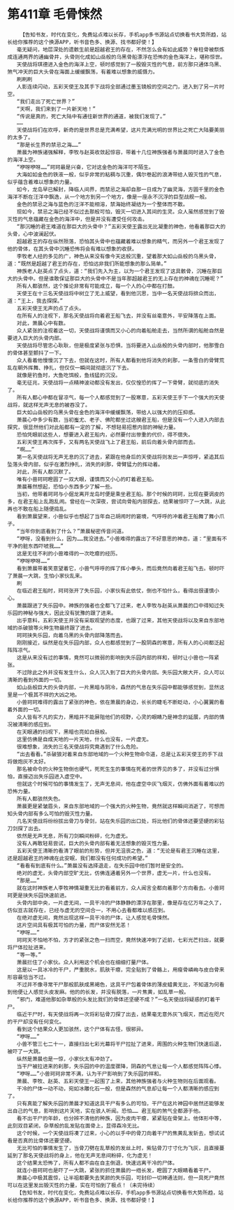 # 第411章 毛骨悚然
        【告知书友，时代在变化，免费站点难以长存，手机app多书源站点切换看书大势所趋，站长给你推荐的这个换源APP，听书音色多、换源、找书都好使！】
       毫无疑问，地层深处的遗骸生前是超越君王的存在，不然怎么会有如此威势？脊柱骨被祭炼成连通两界的通幽骨井，头骨则化成如山岳般的乌黑骨船漂浮在恐怖的金色海洋上，堪称惊世。
       天使战将琪德进入金色的海洋上空，顿时感觉到了一股毁灭性的气息，前方那只通体乌黑、煞气冲天的巨大头骨在海面上缓缓飘荡，有着难以想象的威慑力。
       刷刷刷
       人影连续闪动，五彩天使王及其手下战将全部通过墨玉镜般的空间之门，进入到了另一片时空。
       “我们走出了死亡世界？”
       “天啊，我们来到了一片新天地！”
       “传说是真的，死亡大陆中有通往新世界的通道，被我们发现了。”
       ……
       天使战将们在欢呼，新奇的是世界总是充满希望，这片充满光明的世界比之死亡大陆要美丽的太多了。
       “那是长生界的禁忌之海……”
       萧晨为神族诸强解释，李牧与赵英收敛起惊容，带着十几位神族强者与萧晨同时进入了金色的海洋上空。
       “咿呀咿呀……”珂珂最是兴奋，它对这金色的海洋可不陌生。
       大海如如金色的铁液一般，似乎非常的粘稠与沉重，偶尔卷起的浪涛带给人毁灭性的气息，似乎蕴含着难以想象的力量。
       如今，龙岛早已解封，降临人间界，而禁忌之海却自那一日成为了幽灵海，方圆千里的金色海洋不断在汪洋中飘逸，从一个地方到另一个地方，像是一座永不沉浮的巨型战舰一般。
       金色的禁忌之海与蓝色的汪洋不能相溶，禁海始终凝结为一个整体而不散。
       现如今，禁忌之海已经不似过去那般可怕，毁灭一切进入其间的生灵。众人虽然感觉到了毁灭性的气息蕴藏在金色的海洋中，但是并没有遭受任何攻击。
       “那沉睡的君王难道在那巨大的头骨中？”五彩天使王露出无比凝重的神色，他看着那巨大的头骨，心中波澜起伏。
       超越君王的存在纵然殒落，恐怕其头骨中也蕴藏着难以想象的精气，而另外一个君王发现了他的骨体，在其头骨中沉睡恐怖将会有难以想象的收获。
       李牧老人经的多见的广，神色从来没有像今天这般沉重，望着那大如山岳般的乌黑头骨，道：“既然是超越了君王的存在，恐怕远非我们所能想象的那么简单。”
       神族老人赵英点了点头，道：“我们先入为主，以为一个君王发现了这具骸骨，沉睡在那巨大的头骨中。但是谁敢保证那巨大的头骨中不是当年那超越君王的无上存在的神魂在沉睡呢？”
       所有人都骇然，这个推论非常有可能成立，每一个人的心中都在打鼓。
       天使王在十三名天使战将中树立了无上威望，看到他沉思，当中一名天使战将排众而出，道：“王上，我去探探。”
       五彩天使王无声的点了点头。
       在所有人的注视下，那名天使战将向着君王船飞去，并没有丝毫意外，平安降落在上面。
       对此，萧晨心中有数。
       众人紧张的注视着这一切，天使战将谨慎而又小心的向着船舱走去，当然所谓的船舱自然是要进入巨大的头骨内部。
       天使战将尽管忠心耿耿，但是极度紧张与恐惧，当将要进入山岳般的头骨内部时，他那雪白的骨体甚至颤抖了一下。
       众人看着他慢慢沉了下去，但就在这时，所有人都看到他将消失的刹那，一条雪白的骨臂荒乱在朝外挥舞、挣扎，但仅仅一瞬间就彻底沉了下去。
       就像是钓鱼时，大鱼吃饵般，鱼线猛的沉没。
       毫无征兆，天使战将一点精神波动都没有发出，仅仅惶恐的挥了一下骨臂，就彻底的消失了。
       所有人都心中都在冒凉气，每一个人都感觉到了一股寒意，五彩天使王手下一个强大的天使战将，就这样无声无息的被吞没了。
       巨大如山岳般的乌黑头骨在金色的海洋中缓缓飘荡，带给人以强大的的压抑感。
       萧晨心中多少有数，当初蚩尤、老子、佛陀都坐过这艘君王船，但是没有一个人进入内部去探究，很显然他们对此船都有一定的了解，不想轻易招惹内部的神秘力量。
       恐怕凭眼前这些人，想要进入君王船内，必然要付出惨重的代价，得不偿失。
       五彩天使王再次挥手，又有两名天使战飞上了君王船，前后向着头骨内部而去。
       “啊……”
       第一名天使战将无声无息的沉了进去，紧跟在他身后的天使战将则发出一声惊呼，紧追其后坠落头骨内部，似乎在激烈挣扎，消失的刹那，骨臂猛力的挥动着。
       对此，所有人都沉默了。
       唯有小兽珂珂瞪圆了一双大眼，谨慎而又小心的盯着君王船。
       萧晨蓦然想起，恐怕小东西多少了解一些。
       当初，他带着珂珂与小倔龙离开龙岛时便是乘坐君王船。那个时候的珂珂，比现在要调皮的多，在君王船上乱跑乱闹。曾经在一次深夜，尝试向骨船内部探去，结果被惊吓了一大跳，从此再也不敢在船上随便捣乱。
       看到萧晨望来，小兽似乎也想起了当年自己胡闹时的窘境，气呼呼的冲着君王船舞了舞小爪子。
       “当年你到底看到了什么？”萧晨秘密传音问道。
       “咿呀，没看到什么，因为……我没进去。”小兽难得的露出了不好意思的神态，道：“里面有不干净的脏东西吓唬我……”
       这是无往不利的小兽难得的一次吃瘪的经历。
       “咿呀咿呀……”
       看到萧晨带着笑意望着它，小兽气呼呼的挥了挥小拳头，而后竟然向着君王船飞去。顿时吓了萧晨一大跳，生怕小家伙乱来。
       刷
       在临近君王船时，珂珂张开了失乐园，小家伙有此依仗，倒也不怕什么，看得出很谨慎小心。
       萧晨跟进了失乐园中。神族的强者也全都飞了过来，老人李牧与赵英从萧晨的口中得知过失乐园的神秘与强大，因此没有犹豫的跟了进来。
       出乎意料，五彩天使王并没有采取观望的态度，也跟了过来，其他天使战将以及来自东部地域的杀破狼等火种生物最终跟了进去。
       珂珂挟失乐园，向着乌黑的头骨内部降落而去。
       刚刚接近，纵然是在失乐园内部，众人也都感觉到了一股阴森的寒意，所有人的心间都泛起阵阵凉气。
       这是从来没有过的事情，竟然可以微弱的影响到失乐园内部的祥和，顿时让小兽也一阵紧张。
       不过除此之外并没有发生什么，众人沉入到了巨大的头骨内部。失乐园大敞大开，众人可以清晰的看到外面的一切。
       如山岳般巨大的头骨内部，一片黑暗与阴冷，森然的气息在失乐园中都能够感觉到，显然这里是一个极其不祥的大凶之地。
       小兽珂珂难得的露出了紧张的神色，依在萧晨的身边，长长的睫毛不断眨动，小心翼翼的看着外面的一切。
       众人皆有不凡的实力，黑暗并不能屏阻他们的视野，心灵的眼睛乃是神念的延展，内部的情况被清晰的感应到。
       在天眼通的扫视下，黑暗也亮如白昼般。
       这里仿佛是自成天地的一片天地，什么也没有，一片虚无。
       很难想象，消失的三名天使战将究竟遇到了什么危险。
       “出去看看。”杀破狼对着来自东部地域的一个火种生物命令道，总是让五彩天使王的手下战将做炮灰不太好。
       那名被命令的火种生物倒也硬气，死死生生的事情在死者的世界见的多了，并没有过分惧怕，直接迈出失乐园进入虚空中。
       但就这个时候可怕的事情发生了，无声无息间，他在虚空中灰飞烟灭，仿佛外面有着难以的恐怖力量。
       所有人都骇然失色。
       萧晨更是紧皱眉头，来自东部地域的一个强大的火种生物，竟然就这样瞬间消逝了，可想而知头骨内部有多么可怕的毁灭性力量。
       几名天使战将纷纷拔出骨刀与骨剑，站在失乐园的出口处，将比他们的骨体还要坚硬的彩钻刀剑探了出去。
       依然是无声无息，所有刀剑瞬间粉碎，化为虚无。
       没有人再敢轻易尝试，巨大的头骨内部有着无法想象的毁灭性力量。
       五彩天使王清晰的看清了眼前的形势，但并无沮丧之色，道：“无论是有君王沉睡在这里，还是超越君王的神魂在此安眠，我们都没有任何成功的希望。”
       “看看有到底有什么。”萧晨没有选择退走，在失乐园中他们暂时是安全的。
       绝对的虚无，头骨内部空旷无比，仿佛连通着另外一个世界，虚无一片，什么也没有。
       “那是……”
       就在这时神族老人李牧神情凝重无比的看着前方，众人闻言全都向着那个方向看去。小兽珂珂更是挟失乐园快速前进。
       头骨内部中央，一片虚无间，一具干冷的尸体静静的漂浮在那里，像是存在亿万年之久了，仿似亘古就存在，已经与虚无的空间合一，不用心去看都难以感应到。
       在绝对虚无间，竟然出现这样一具干冷的尸体，让人感觉毛骨悚然。
       这片空间具有极其可怕的力量，而尸体安然无恙！
       “咿呀……”
       珂珂天不怕地不怕，方才的紧张之色一扫而空，竟然快速冲到了近前，七彩光芒扫出，就要将尸体拉扯进来。
       “等一等。”
       萧晨拦住了小家伙。众人利用这个机会也在细细打量尸体。
       这是以一具冰冷的干尸，严重脱水，肌肤干瘪，完全贴到了骨骼上，用瘦骨嶙峋与皮白骨来形容最恰当不过。
       不过并不像寻常干尸那般肌肤成黑褐色，这具干尸包着骨体的薄皮蜡黄无比，不知道为何看到他便让人感觉头皮发麻。他的的长发，并没有脱落，一片焦黄，如乱草一般。
       “邪门，难道他那如杂草般的头发比我们的骨体还坚硬不成？”一名天使战将疑惑的盯着干尸。
       临近干尸时，有天使战将再一次将彩钻骨刀探了出去，结果毫无意外灰飞烟灭，而近在咫尺的干尸却没有任何变化。
       看到这个结果众人更加骇然，这个尸体有古怪，很邪异。
       “咿呀……”
       小兽不管三七二十一，直接扫出七彩光幕将干尸拉扯了进来，周围的火种生物们快速后退，被吓了一大跳。
       纵然是萧晨也是一惊，小家伙太有冲劲了。
       当干尸被拉进来的刹那，失乐园的中的温度骤降，阴森的气息让每一个人都感觉阵阵心悸。
       “咿呀……”小兽珂珂非常不满，认为干尸影响到了失乐园的祥和。
       萧晨、李牧、赵英、五彩天使王一起围了上来，其他神族强者与火种生物则在后面观看。
       干冷的尸体一动不动，宛如冰雕化石一般，但是森然的气息却让每一个人都清晰的感应到了。
       只有真能了解失乐园的萧晨才知道这具干尸有多么的可怕，干尸在这片神园中居然还能够发出自己的气息，影响到这片天地，实在骇人听闻。恐怕…… 君王船的煞气全都源于他。
       看不出干尸的年龄，也分辨不清他的种族，因为皮肉干瘪，紧紧贴在骨架上。他体形中等，此刻双目紧闭，杂草般的乱发贴在面骨上，显得森冷无比。
       这个时候，一个天使战将凑了过来，小心的以手中的骨刀向着干尸的焦黄乱发斩去，想试试看是否真的比骨体还要坚硬。
       无比可怕的事情发生了，当骨刀劈在乱草般的发丝上时，紫钻骨刀寸寸化为飞灰，且直接蔓延到了那名天使战将的身上，他在无声无息间粉碎，化为虚无！
       这个结果太恐怖了，所有人都不由在自主倒退，快速远离干冷的尸体。
       就连小兽珂珂也是吓了一大跳，紧张的抓住萧晨的一绺长发，瞪圆了大眼睛看着干尸。
       萧晨心中极其震惊，让半祖都要失去笑颜的失乐园，可封印一切神通法则，但一具死尸竟然可以在这里发出毁灭性的力量，实在可怕到了极点！（未完待续）
       【告知书友，时代在变化，免费站点难以长存，手机app多书源站点切换看书大势所趋，站长给你推荐的这个换源APP，听书音色多、换源、找书都好使！】